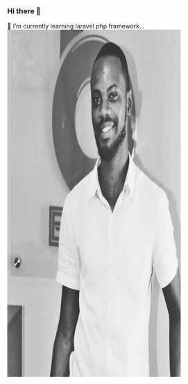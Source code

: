 ### Hi there 👋
 🌱 I’m currently learning laravel php framework...
 <img src="git.jpg" width ="400" height="800" alt="Isaac">
<!--
**kojoYeboah53i/kojoyeboah53i** is a ✨ _special_ ✨ repository because its `README.md` (this file) appears on your GitHub profile.

Here are some ideas to get you started:

- 🔭 I’m currently working on ...

- 👯 I’m looking to collaborate on ...
- 🤔 I’m looking for help with ...
- 💬 Ask me about ...
- 📫 How to reach me: ...
- 😄 Pronouns: ...
- ⚡ Fun fact: ...
-->
